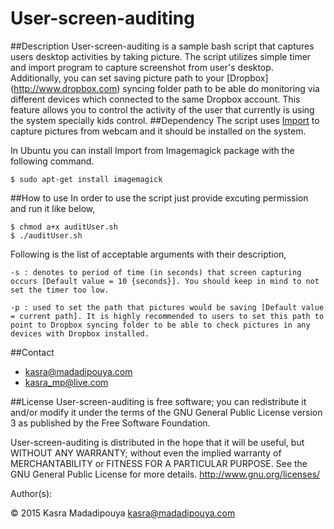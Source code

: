 # User-screen-auditing
##Description
User-screen-auditing is a sample bash script that captures users desktop activities by taking picture. The script utilizes simple timer and import program to capture screenshot from user's desktop.
Additionally, you can set saving picture path to your [Dropbox] (http://www.dropbox.com) syncing folder path to be able do monitoring via different devices which connected to the same Dropbox account.
This feature allows you to control the activity of the user that currently is using the system specially kids control.
##Dependency
The script uses [Import](http://www.imagemagick.org/script/import.php) to capture pictures from webcam and it should be installed on the system.

In Ubuntu you can install Import from Imagemagick package with the following command.

    $ sudo apt-get install imagemagick
  
##How to use
In order to use the script just provide excuting permission and run it like below,

    $ chmod a+x auditUser.sh
    $ ./auditUser.sh
Following is the list of acceptable arguments with their description,

    -s : denotes to period of time (in seconds) that screen capturing occurs [Default value = 10 {seconds}]. You should keep in mind to not set the timer too low.

    -p : used to set the path that pictures would be saving [Default value = current path]. It is highly recommended to users to set this path to point to Dropbox syncing folder to be able to check pictures in any devices with Dropbox installed.
##Contact
* kasra@madadipouya.com  
* kasra_mp@live.com  

##License
User-screen-auditing is free software; you can redistribute it and/or modify
it under the terms of the GNU General Public License version 3
as published by the Free Software Foundation.

User-screen-auditing is distributed in the hope that it will be useful,
but WITHOUT ANY WARRANTY; without even the implied warranty of
MERCHANTABILITY or FITNESS FOR A PARTICULAR PURPOSE.  See the
GNU General Public License for more details.  <http://www.gnu.org/licenses/>

Author(s):

© 2015 Kasra Madadipouya <kasra@madadipouya.com>
